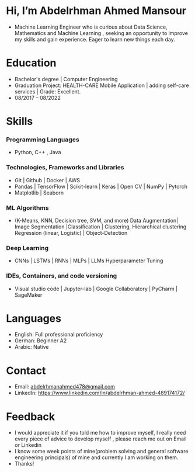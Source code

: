# Hi, I’m Abdelrhman Ahmed Mansour
- Machine Learning Engineer who is curious about Data Science, Mathematics and Machine Learning , seeking an opportunity to improve my skills and gain experience. Eager to learn new things each day.

# Education
- Bachelor's degree | Computer Engineering
- Graduation Project: HEALTH-CARE Mobile Application | adding self-care services | Grade: Excellent. 
- 08/2017 – 08/2022

# Skills
### Programming Languages
- Python, C++ , Java
### Technologies, Frameworks and Libraries 
- Git | Github | Docker  | AWS
- Pandas | TensorFlow | Scikit-learn | Keras | Open CV | NumPy | Pytorch
- Matplotlib | Seaborn 

### ML Algorithms
- (K-Means, KNN, Decision tree, SVM, and more)
Data Augmentation| Image Segmentation |Classification | Clustering, Hierarchical clustering 
Regression (linear, Logistic) | Object-Detection
### Deep Learning 
- CNNs | LSTMs | RNNs | MLPs | LLMs
Hyperparameter Tuning
### IDEs, Containers, and code versioning 
- Visual studio code | Jupyter-lab | Google Collaboratory |
 PyCharm | SageMaker

# Languages
- English: Full professional proficiency
- German: Beginner A2
- Arabic: Native 

# Contact
- Email: abdelrhmanahmed478@gmail.com
- LinkedIn: https://www.linkedin.com/in/abdelrhman-ahmed-489174172/

# Feedback
- I would appreciate it if you told me how to improve myself, I really need every piece of advice to develop myself , please reach me out on Email or Linkedin  
- I know some week points of mine(problem solving and general software engineering principals) of mine and currently I am working on them. 
- Thanks! 


<!---
**Skyho1d/Skyho1d** is a ✨ special ✨ repository because its `README.md` (this file) appears on your GitHub profile.
You can click the Preview link to take a look at your changes.
--->
